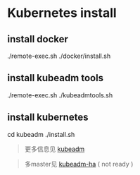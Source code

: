 # Kubernetes install

## install docker

./remote-exec.sh ./docker/install.sh

## install kubeadm tools

./remote-exec.sh ./kubeadmtools.sh

## install kubernetes

cd kubeadm
./install.sh

> 更多信息见 [kubeadm](kubeadm)

> 多master见 [kubeadm-ha](kubeadm-ha) ( not ready )